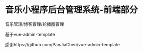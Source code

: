 # 音乐小程序后台管理系统-前端部分

音乐管理/博客管理/轮播图管理

基于vue-admin-template

感谢https://github.com/PanJiaChen/vue-admin-template
